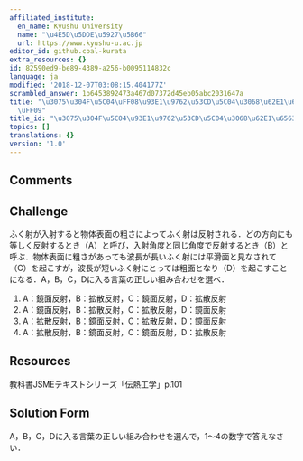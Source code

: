 ```yaml
---
affiliated_institute:
  en_name: Kyushu University
  name: "\u4E5D\u5DDE\u5927\u5B66"
  url: https://www.kyushu-u.ac.jp
editor_id: github.cbal-kurata
extra_resources: {}
id: 82590ed9-be89-4389-a256-b0095114832c
language: ja
modified: '2018-12-07T03:08:15.404177Z'
scrambled_answer: 1b6453892473a467d07372d45eb05abc2031647a
title: "\u3075\u304F\u5C04\uFF08\u93E1\u9762\u53CD\u5C04\u3068\u62E1\u6563\u53CD\u5C04\
  \uFF09"
title_id: "\u3075\u304F\u5C04\u93E1\u9762\u53CD\u5C04\u3068\u62E1\u6563\u53CD\u5C04"
topics: []
translations: {}
version: '1.0'
---
```


## Comments



## Challenge
ふく射が入射すると物体表面の粗さによってふく射は反射される．どの方向にも等しく反射するとき（A）と呼び，入射角度と同じ角度で反射するとき（B）と呼ぶ．物体表面に粗さがあっても波長が長いふく射には平滑面と見なされて（C）を起こすが，波長が短いふく射にとっては粗面となり（D）を起こすことになる．A，B，C，Dに入る言葉の正しい組み合わせを選べ．
	
1. A：鏡面反射，B：拡散反射，C：鏡面反射，D：拡散反射
2. A：鏡面反射，B：拡散反射，C：拡散反射，D：鏡面反射
3. A：拡散反射，B：鏡面反射，C：拡散反射，D：鏡面反射
4. A：拡散反射，B：鏡面反射，C：鏡面反射，D：拡散反射



## Resources
教科書JSMEテキストシリーズ「伝熱工学」p.101


## Solution Form
A，B，C，Dに入る言葉の正しい組み合わせを選んで，1〜4の数字で答えなさい．



